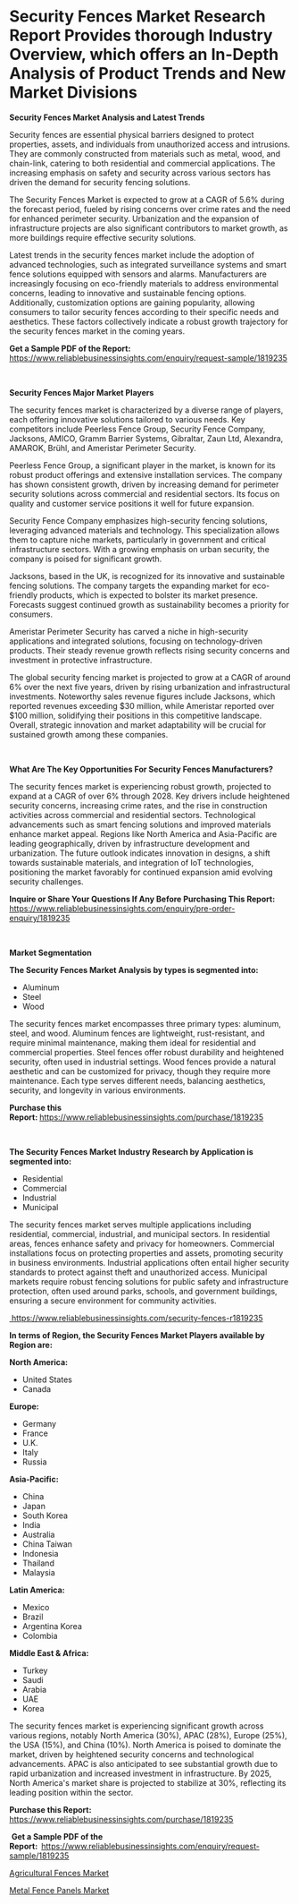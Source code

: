 <p><h1>Security Fences Market Research Report Provides thorough Industry Overview, which offers an In-Depth Analysis of Product Trends and New Market Divisions</h1></p><p><strong>Security Fences Market Analysis and Latest Trends</strong></p>
<p><p>Security fences are essential physical barriers designed to protect properties, assets, and individuals from unauthorized access and intrusions. They are commonly constructed from materials such as metal, wood, and chain-link, catering to both residential and commercial applications. The increasing emphasis on safety and security across various sectors has driven the demand for security fencing solutions.</p><p>The Security Fences Market is expected to grow at a CAGR of 5.6% during the forecast period, fueled by rising concerns over crime rates and the need for enhanced perimeter security. Urbanization and the expansion of infrastructure projects are also significant contributors to market growth, as more buildings require effective security solutions.</p><p>Latest trends in the security fences market include the adoption of advanced technologies, such as integrated surveillance systems and smart fence solutions equipped with sensors and alarms. Manufacturers are increasingly focusing on eco-friendly materials to address environmental concerns, leading to innovative and sustainable fencing options. Additionally, customization options are gaining popularity, allowing consumers to tailor security fences according to their specific needs and aesthetics. These factors collectively indicate a robust growth trajectory for the security fences market in the coming years.</p></p>
<p><strong>Get a Sample PDF of the Report:&nbsp;</strong> <a href="https://www.reliablebusinessinsights.com/enquiry/request-sample/1819235?utm_campaign=1119&utm_medium=2&utm_source=Github&utm_content=ia&utm_term=18022025&utm_id=security-fences">https://www.reliablebusinessinsights.com/enquiry/request-sample/1819235</a></p>
<p>&nbsp;</p>
<p><strong>Security Fences Major Market Players</strong></p>
<p><p>The security fences market is characterized by a diverse range of players, each offering innovative solutions tailored to various needs. Key competitors include Peerless Fence Group, Security Fence Company, Jacksons, AMICO, Gramm Barrier Systems, Gibraltar, Zaun Ltd, Alexandra, AMAROK, Brühl, and Ameristar Perimeter Security.</p><p>Peerless Fence Group, a significant player in the market, is known for its robust product offerings and extensive installation services. The company has shown consistent growth, driven by increasing demand for perimeter security solutions across commercial and residential sectors. Its focus on quality and customer service positions it well for future expansion.</p><p>Security Fence Company emphasizes high-security fencing solutions, leveraging advanced materials and technology. This specialization allows them to capture niche markets, particularly in government and critical infrastructure sectors. With a growing emphasis on urban security, the company is poised for significant growth.</p><p>Jacksons, based in the UK, is recognized for its innovative and sustainable fencing solutions. The company targets the expanding market for eco-friendly products, which is expected to bolster its market presence. Forecasts suggest continued growth as sustainability becomes a priority for consumers.</p><p>Ameristar Perimeter Security has carved a niche in high-security applications and integrated solutions, focusing on technology-driven products. Their steady revenue growth reflects rising security concerns and investment in protective infrastructure.</p><p>The global security fencing market is projected to grow at a CAGR of around 6% over the next five years, driven by rising urbanization and infrastructural investments. Noteworthy sales revenue figures include Jacksons, which reported revenues exceeding $30 million, while Ameristar reported over $100 million, solidifying their positions in this competitive landscape. Overall, strategic innovation and market adaptability will be crucial for sustained growth among these companies.</p></p>
<p>&nbsp;</p>
<p><strong>What Are The Key Opportunities For Security Fences Manufacturers?</strong></p>
<p><p>The security fences market is experiencing robust growth, projected to expand at a CAGR of over 6% through 2028. Key drivers include heightened security concerns, increasing crime rates, and the rise in construction activities across commercial and residential sectors. Technological advancements such as smart fencing solutions and improved materials enhance market appeal. Regions like North America and Asia-Pacific are leading geographically, driven by infrastructure development and urbanization. The future outlook indicates innovation in designs, a shift towards sustainable materials, and integration of IoT technologies, positioning the market favorably for continued expansion amid evolving security challenges.</p></p>
<p><strong>Inquire or Share Your Questions If Any Before Purchasing This Report:</strong> <a href="https://www.reliablebusinessinsights.com/enquiry/pre-order-enquiry/1819235?utm_campaign=1119&utm_medium=2&utm_source=Github&utm_content=ia&utm_term=18022025&utm_id=security-fences">https://www.reliablebusinessinsights.com/enquiry/pre-order-enquiry/1819235</a></p>
<p>&nbsp;</p>
<p><strong>Market Segmentation</strong></p>
<p><strong>The Security Fences Market Analysis by types is segmented into:</strong></p>
<p><ul><li>Aluminum</li><li>Steel</li><li>Wood</li></ul></p>
<p><p>The security fences market encompasses three primary types: aluminum, steel, and wood. Aluminum fences are lightweight, rust-resistant, and require minimal maintenance, making them ideal for residential and commercial properties. Steel fences offer robust durability and heightened security, often used in industrial settings. Wood fences provide a natural aesthetic and can be customized for privacy, though they require more maintenance. Each type serves different needs, balancing aesthetics, security, and longevity in various environments.</p></p>
<p><strong>Purchase this Report:&nbsp;</strong><a href="https://www.reliablebusinessinsights.com/purchase/1819235?utm_campaign=1119&utm_medium=2&utm_source=Github&utm_content=ia&utm_term=18022025&utm_id=security-fences">https://www.reliablebusinessinsights.com/purchase/1819235</a></p>
<p>&nbsp;</p>
<p><strong>The Security Fences Market Industry Research by Application is segmented into:</strong></p>
<p><ul><li>Residential</li><li>Commercial</li><li>Industrial</li><li>Municipal</li></ul></p>
<p><p>The security fences market serves multiple applications including residential, commercial, industrial, and municipal sectors. In residential areas, fences enhance safety and privacy for homeowners. Commercial installations focus on protecting properties and assets, promoting security in business environments. Industrial applications often entail higher security standards to protect against theft and unauthorized access. Municipal markets require robust fencing solutions for public safety and infrastructure protection, often used around parks, schools, and government buildings, ensuring a secure environment for community activities.</p></p>
<p><a href="https://www.reliablebusinessinsights.com/security-fences-r1819235?utm_campaign=1119&utm_medium=2&utm_source=Github&utm_content=ia&utm_term=18022025&utm_id=security-fences">&nbsp;https://www.reliablebusinessinsights.com/security-fences-r1819235</a></p>
<p><strong>In terms of Region, the Security Fences Market Players available by Region are:</strong></p>
<p>
    <p> <strong> North America: </strong>
        <ul>
            <li>United States</li>
            <li>Canada</li>
        </ul>
        </p> 
    <p> <strong> Europe: </strong>
        <ul>
            <li>Germany</li>
            <li>France</li>
            <li>U.K.</li>
            <li>Italy</li>
            <li>Russia</li>
        </ul>
        </p> 
    <p> <strong> Asia-Pacific: </strong>
        <ul>
            <li>China</li>
            <li>Japan</li>
            <li>South Korea</li>
            <li>India</li>
            <li>Australia</li>
            <li>China Taiwan</li>
            <li>Indonesia</li>
            <li>Thailand</li>
            <li>Malaysia</li>
        </ul>
        </p> 
    <p> <strong> Latin America: </strong>
        <ul>
            <li>Mexico</li>
            <li>Brazil</li>
            <li>Argentina Korea</li>
            <li>Colombia</li>
        </ul>
        </p> 
    <p> <strong> Middle East & Africa: </strong>
        <ul>
            <li>Turkey</li>
            <li>Saudi</li>
            <li>Arabia</li>
            <li>UAE</li>
            <li>Korea</li>
        </ul>
    </p>
    </p>
<p><p>The security fences market is experiencing significant growth across various regions, notably North America (30%), APAC (28%), Europe (25%), the USA (15%), and China (10%). North America is poised to dominate the market, driven by heightened security concerns and technological advancements. APAC is also anticipated to see substantial growth due to rapid urbanization and increased investment in infrastructure. By 2025, North America's market share is projected to stabilize at 30%, reflecting its leading position within the sector.</p></p>
<p><strong>Purchase this Report: </strong><a href="https://www.reliablebusinessinsights.com/purchase/1819235?utm_campaign=1119&utm_medium=2&utm_source=Github&utm_content=ia&utm_term=18022025&utm_id=security-fences">https://www.reliablebusinessinsights.com/purchase/1819235</a></p>
<p>&nbsp;<strong>Get a Sample PDF of the Report:&nbsp;&nbsp;</strong><a href="https://www.reliablebusinessinsights.com/enquiry/request-sample/1819235?utm_campaign=1119&utm_medium=2&utm_source=Github&utm_content=ia&utm_term=18022025&utm_id=security-fences">https://www.reliablebusinessinsights.com/enquiry/request-sample/1819235</a></p>
<p><strong></strong></p>
<p><p><a href="https://github.com/seibttullyjh/Market-Research-Report-List-1/blob/main/agricultural-fences-market.md?utm_campaign=1119&utm_medium=2&utm_source=Github&utm_content=ia&utm_term=18022025&utm_id=security-fences">Agricultural Fences Market</a></p><p><a href="https://github.com/irfadac/Market-Research-Report-List-5/blob/main/metal-fence-panels-market.md?utm_campaign=1119&utm_medium=2&utm_source=Github&utm_content=ia&utm_term=18022025&utm_id=security-fences">Metal Fence Panels Market</a></p></p>